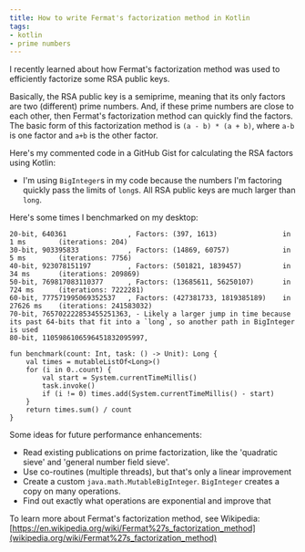 ```yaml
---
title: How to write Fermat's factorization method in Kotlin
tags:
- kotlin
- prime numbers
---
```


I recently learned about how Fermat's factorization method was used to efficiently factorize some RSA public keys.

Basically, the RSA public key is a semiprime, meaning that its only factors are two (different) prime numbers. And, if these prime numbers are close to each other, then Fermat's factorization method can quickly find the factors. The basic form of this factorization method is `(a - b) * (a + b)`, where `a-b` is one factor and `a+b` is the other factor.

Here's my commented code in a GitHub Gist for calculating the RSA factors using Kotlin:

<script src="https://gist.github.com/danialgoodwin/ff9437f1a92228918e57c6f569ec709b.js"></script>

- I'm using `BigInteger`s in my code because the numbers I'm factoring quickly pass the limits of `long`s. All RSA public keys are much larger than `long`.

Here's some times I benchmarked on my desktop:

    20-bit, 640361               , Factors: (397, 1613)                in 1 ms        (iterations: 204)
    30-bit, 903395833            , Factors: (14869, 60757)             in 5 ms        (iterations: 7756)
    40-bit, 923078151197         , Factors: (501821, 1839457)          in 34 ms       (iterations: 209869)
    50-bit, 769817083110377      , Factors: (13685611, 56250107)       in 724 ms      (iterations: 7222281)
    60-bit, 777571995069352537   , Factors: (427381733, 1819385189)    in 27626 ms    (iterations: 241583032)
    70-bit, 765702222853455251363, - Likely a larger jump in time because its past 64-bits that fit into a `long`, so another path in BigInteger is used
    80-bit, 1105986106596451832095997,
    
    fun benchmark(count: Int, task: () -> Unit): Long {
        val times = mutableListOf<Long>()
        for (i in 0..count) {
            val start = System.currentTimeMillis()
            task.invoke()
            if (i != 0) times.add(System.currentTimeMillis() - start)
        }
        return times.sum() / count
    }

Some ideas for future performance enhancements:
- Read existing publications on prime factorization, like the 'quadratic sieve' and 'general number field sieve'.
- Use co-routines (multiple threads), but that's only a linear improvement
- Create a custom `java.math.MutableBigInteger`. `BigInteger` creates a copy on many operations.
- Find out exactly what operations are exponential and improve that

To learn more about Fermat's factorization method, see Wikipedia: [https://en.wikipedia.org/wiki/Fermat%27s_factorization_method](wikipedia.org/wiki/Fermat%27s_factorization_method)
